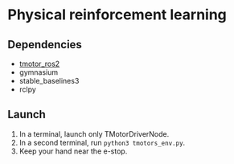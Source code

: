# Physical reinforcement learning

## Dependencies

- [tmotor_ros2](https://github.com/SherbyRobotics/tmotor_ros2)
- gymnasium
- stable_baselines3
- rclpy

## Launch

1. In a terminal, launch only TMotorDriverNode.
2. In a second terminal, run `python3 tmotors_env.py`.
3. Keep your hand near the e-stop.
